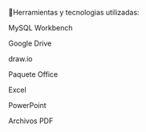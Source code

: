 🔧Herramientas y tecnologias utilizadas:

MySQL Workbench

Google Drive

draw.io

Paquete Office

Excel

PowerPoint

Archivos PDF
